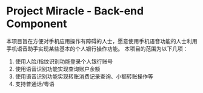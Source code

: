 Project Miracle - Back-end Component
===

本项目旨在方便对手机应用操作有障碍的人士，愿意使用手机语音功能的人士利用手机语音助手实现某些基本的个人银行操作功能。
本项目的范围为以下几项：
1.	使用人脸/指纹识别功能登录个人银行账号
2.	使用语音识别功能实现查询账户余额
3.	使用语音识别功能实现转账消费记录查询、小额转账操作等
4.	支持普通话/粤语
